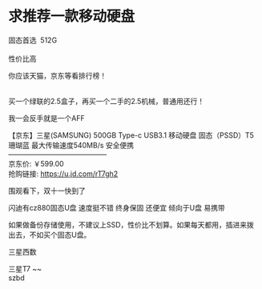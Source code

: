 # 求推荐一款移动硬盘


固态首选&nbsp;&nbsp;512G<br />
<br />
性价比高

你应该天猫，京东等看排行榜！<br />
<br />
<img src="static/image/smiley/default/lol.gif" smilieid="12" border="0" alt="" /><img src="static/image/smiley/default/lol.gif" smilieid="12" border="0" alt="" /><img src="static/image/smiley/default/lol.gif" smilieid="12" border="0" alt="" />

买一个绿联的2.5盒子，再买一个二手的2.5机械，普通用还行！

我一会反手就是一个AFF <img src="static/image/smiley/yct/018.gif" smilieid="36" border="0" alt="" />

【京东】三星(SAMSUNG) 500GB Type-c USB3.1 移动硬盘 固态（PSSD）T5 珊瑚蓝 最大传输速度540MB/s 安全便携<br />
——————————————<br />
京东价: ￥599.00<br />
抢购链接: https://u.jd.com/rT7gh2

围观看下，双十一快到了

闪迪有cz880固态U盘 速度挺不错 终身保固 还便宜 倾向于U盘 易携带

如果做备份存储使用，不建议上SSD，性价比不划算。如果每天都用，插进来拨出去，不如买个固态U盘。

三星西数

三星T7 ~~<br />
szbd
